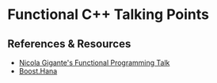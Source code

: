Functional C++ Talking Points
=============================

References & Resources
----------------------

 - [Nicola Gigante's Functional Programming Talk](https://meetingcpp.com/tl_files/mcpp/2015/talks/Nicola%20Gigante%20-%20functionalcpp.handout%20-%20Meeting%20C++%202015.pdf)
 - [Boost.Hana](https://github.com/boostorg/hana)
